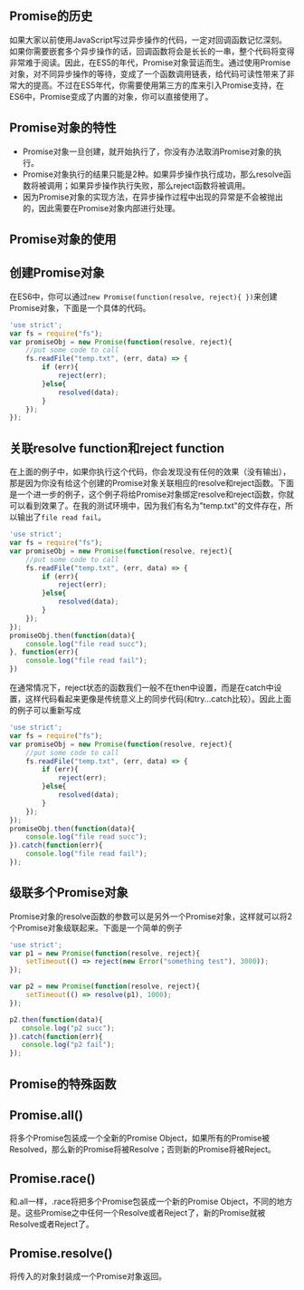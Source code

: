 ## Promise的历史  

如果大家以前使用JavaScript写过异步操作的代码，一定对回调函数记忆深刻。如果你需要嵌套多个异步操作的话，回调函数将会是长长的一串，整个代码将变得非常难于阅读。因此，在ES5的年代，Promise对象营运而生。通过使用Promise对象，对不同异步操作的等待，变成了一个函数调用链表，给代码可读性带来了非常大的提高。不过在ES5年代，你需要使用第三方的库来引入Promise支持，在ES6中，Promise变成了内置的对象，你可以直接使用了。

## Promise对象的特性 

* Promise对象一旦创建，就开始执行了，你没有办法取消Promise对象的执行。
* Promise对象执行的结果只能是2种。如果异步操作执行成功，那么resolve函数将被调用；如果异步操作执行失败，那么reject函数将被调用。
* 因为Promise对象的实现方法，在异步操作过程中出现的异常是不会被抛出的，因此需要在Promise对象内部进行处理。

## Promise对象的使用  

创建Promise对象  
--------------------------------------------------------------------------------

在ES6中，你可以通过```new Promise(function(resolve, reject){
})```来创建Promise对象，下面是一个具体的代码。

```javascript
'use strict';
var fs = require("fs");
var promiseObj = new Promise(function(resolve, reject){
    //put some code to call
    fs.readFile("temp.txt", (err, data) => {
        if (err){
            reject(err);
        }else{
            resolved(data);
        }
    });
});
```

关联resolve function和reject function 
--------------------------------------------------------------------------------

在上面的例子中，如果你执行这个代码，你会发现没有任何的效果（没有输出），那是因为你没有给这个创建的Promise对象关联相应的resolve和reject函数。下面是一个进一步的例子，这个例子将给Promise对象绑定resolve和reject函数，你就可以看到效果了。在我的测试环境中，因为我们有名为"temp.txt"的文件存在，所以输出了```file read fail```。

```javascript
'use strict';
var fs = require("fs");
var promiseObj = new Promise(function(resolve, reject){
    //put some code to call
    fs.readFile("temp.txt", (err, data) => {
        if (err){
            reject(err);
        }else{
            resolved(data);
        }
    });
});
promiseObj.then(function(data){
    console.log("file read succ");
}, function(err){
    console.log("file read fail");
})
```

在通常情况下，reject状态的函数我们一般不在then中设置，而是在catch中设置，这样代码看起来更像是传统意义上的同步代码(和try...catch比较）。因此上面的例子可以重新写成 

```javascript
'use strict';
var fs = require("fs");
var promiseObj = new Promise(function(resolve, reject){
    //put some code to call
    fs.readFile("temp.txt", (err, data) => {
        if (err){
            reject(err);
        }else{
            resolved(data);
        }
    });
});
promiseObj.then(function(data){
    console.log("file read succ");
}).catch(function(err){
    console.log("file read fail");
});
```

级联多个Promise对象
--------------------------------------------------------------------------------

Promise对象的resolve函数的参数可以是另外一个Promise对象，这样就可以将2个Promise对象级联起来。下面是一个简单的例子

```javascript
'use strict';
var p1 = new Promise(function(resolve, reject){
    setTimeout(() => reject(new Error("something test"), 3000));
});

var p2 = new Promise(function(resolve, reject){
    setTimeout(() => resolve(p1), 1000);
});

p2.then(function(data){
   console.log("p2 succ");
}).catch(function(err){
   console.log("p2 fail");
});
```

## Promise的特殊函数  

Promise.all()
--------------------------------------------------------------------------------

将多个Promise包装成一个全新的Promise Object，如果所有的Promise被Resolved，那么新的Promise将被Resolve；否则新的Promise将被Reject。

Promise.race()
--------------------------------------------------------------------------------

和.all一样，.race将把多个Promise包装成一个新的Promise Object，不同的地方是。这些Promise之中任何一个Resolve或者Reject了，新的Promise就被Resolve或者Reject了。

Promise.resolve()
--------------------------------------------------------------------------------

将传入的对象封装成一个Promise对象返回。